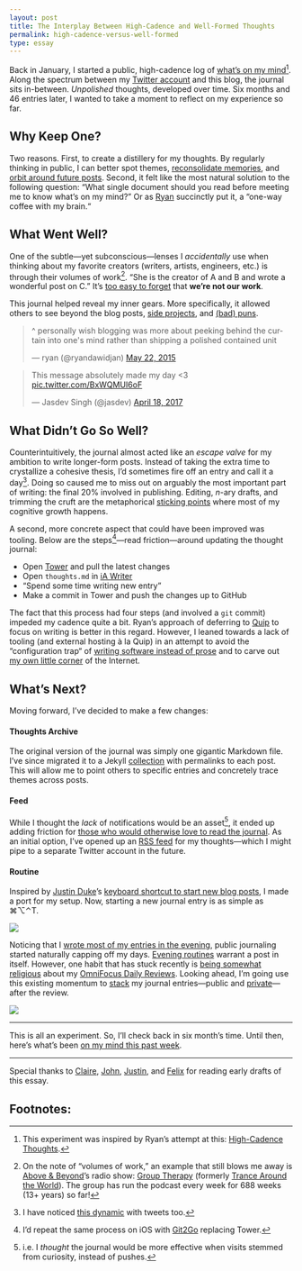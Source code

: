 ```yaml
---
layout: post
title: The Interplay Between High-Cadence and Well-Formed Thoughts
permalink: high-cadence-versus-well-formed
type: essay
---
```


Back in January, I started a public, high-cadence log of [what’s on my mind](/thoughts)[^1]. Along the spectrum between my [Twitter account](http://twitter.com/jasdev) and this blog, the journal sits in-between. _Unpolished_ thoughts, developed over time. Six months and 46 entries later, I wanted to take a moment to reflect on my experience so far.

## Why Keep One?

Two reasons. First, to create a distillery for my thoughts. By regularly thinking in public, I can better spot themes, [reconsolidate memories](/memory-reconsolidation), and [orbit around future posts](/thoughts/2017-1-7). Second, it felt like the most natural solution to the following question: “What single document should you read before meeting me to know what’s on my mind?” Or as [Ryan](http://twitter.com/ryandawidjan) succinctly put it, a “one-way coffee with my brain.“

## What Went Well?

One of the subtle—yet subconscious—lenses I _accidentally_ use when thinking about my favorite creators (writers, artists, engineers, etc.) is through their volumes of work[^2]. “She is the creator of A and B and wrote a wonderful post on C.” It’s [too easy to forget](/value-of-conferences#humanizing-heroes) that __we’re not our work__.

This journal helped reveal my inner gears. More specifically, it allowed others to see beyond the blog posts, [side projects](https://twitter.com/parrots/status/779014268905816064), and [(bad) puns](https://twitter.com/jasdev/status/791701214664790016).

<blockquote class="twitter-tweet" data-conversation="none" data-lang="en"><p lang="en" dir="ltr">^ personally wish blogging was more about peeking behind the curtain into one&#39;s mind rather than shipping a polished contained unit</p>&mdash; ryan (@ryandawidjan) <a href="https://twitter.com/ryandawidjan/status/601601021471825920">May 22, 2015</a></blockquote> <script async src="//platform.twitter.com/widgets.js" charset="utf-8"></script>

<blockquote class="twitter-tweet" data-lang="en"><p lang="en" dir="ltr">This message absolutely made my day &lt;3 <a href="https://t.co/BxWQMUI6oF">pic.twitter.com/BxWQMUI6oF</a></p>&mdash; Jasdev Singh (@jasdev) <a href="https://twitter.com/jasdev/status/854301253714759681">April 18, 2017</a></blockquote>

## What Didn’t Go So Well?

Counterintuitively, the journal almost acted like an _escape valve_ for my ambition to write longer-form posts. Instead of taking the extra time to crystallize a cohesive thesis, I’d sometimes fire off an entry and call it a day[^3]. Doing so caused me to miss out on arguably the most important part of writing: the final 20% involved in publishing. Editing, _n_-ary drafts, and trimming the cruft are the metaphorical [sticking points](https://www.ncbi.nlm.nih.gov/pmc/articles/PMC4887540/) where most of my cognitive growth happens.

A second, more concrete aspect that could have been improved was tooling. Below are the steps[^4]—read friction—around updating the thought journal:

- Open [Tower](https://www.git-tower.com) and pull the latest changes
- Open `thoughts.md` in [iA Writer](https://twitter.com/jasdev/status/882070849389555714)
- “Spend some time writing new entry”
- Make a commit in Tower and push the changes up to GitHub

The fact that this process had four steps (and involved a `git` commit) impeded my cadence quite a bit. Ryan’s approach of deferring to [Quip](http://quip.com/jgBUALiGBjwp) to focus on writing is better in this regard. However, I leaned towards a lack of tooling (and external hosting à la Quip) in an attempt to avoid the “configuration trap“ of [writing software instead of prose](http://jxf.me/entries/in-the-beginning/) and to carve out [my own little corner](http://blog.semilshah.com/2016/04/30/medium-rare/) of the Internet.

## What’s Next?

Moving forward, I’ve decided to make a few changes:

#### Thoughts Archive

The original version of the journal was simply one gigantic Markdown file. I’ve since migrated it to a Jekyll [collection](/thoughts) with permalinks to each post. This will allow me to point others to specific entries and concretely trace themes across posts.

#### Feed

While I thought the _lack_ of notifications would be an asset[^5], it ended up adding friction for [those who would otherwise love to read the journal](https://twitter.com/wahoo/status/854365871443107840). As an initial option, I’ve opened up an [RSS feed](/thoughts.xml) for my thoughts—which I might pipe to a separate Twitter account in the future.

#### Routine

Inspired by [Justin Duke](https://twitter.com/justinmduke)’s [keyboard shortcut to start new blog posts](https://twitter.com/justinmduke/status/882434291258376193), I made a port for my setup. Now, starting a new journal entry is as simple as ⌘⌥⌃T.

![](/public/images/thoughts_workflow.png)

Noticing that I [wrote most of my entries in the evening](https://github.com/Jasdev/jasdev.github.io/graphs/punch-card), public journaling started naturally capping off my days. [Evening routines](https://twitter.com/jasdev/status/780141465917947904) warrant a post in itself. However, one habit that has stuck recently is [being somewhat religious](https://twitter.com/jasdev/status/877709265070284801) about my [OmniFocus Daily Reviews](http://irace.me/gtd#review-everything-every-week). Looking ahead, I’m going use this existing momentum to [stack](http://jamesclear.com/habit-stacking) my journal entries—public and [private](/small-moments)—after the review.

![](/public/images/daily_review.png)

---

This is all an experiment. So, I’ll check back in six month’s time. Until then, here’s what’s been [on my mind this past week](/thoughts/2017-7-25).

---

Special thanks to [Claire](https://twitter.com/_eeclaire), [John](https://twitter.com/jxxf), [Justin](https://twitter.com/justinmduke), and [Felix](https://twitter.com/krausefx) for reading early drafts of this essay.

## Footnotes:

[^1]: This experiment was inspired by Ryan’s attempt at this: [High-Cadence Thoughts](http://quip.com/jgBUALiGBjwp).

[^2]: On the note of “volumes of work,” an example that still blows me away is [Above & Beyond](https://twitter.com/aboveandbeyond)’s radio show: [Group Therapy](https://itunes.apple.com/us/podcast/above-beyond-group-therapy/id286889904?mt=2) (formerly [Trance Around the World](https://itunes.apple.com/us/podcast/above-beyond-trance-around-the-world/id993499023?mt=2)). The group has run the podcast every week for 688 weeks (13+ years) so far!

[^3]: I have noticed [this dynamic](https://twitter.com/ryandawidjan/status/739490348553150464) with tweets too.

[^4]: I’d repeat the same process on iOS with [Git2Go](https://git2go.com) replacing Tower.

[^5]: i.e. I _thought_ the journal would be more effective when visits stemmed from curiosity, instead of pushes.
